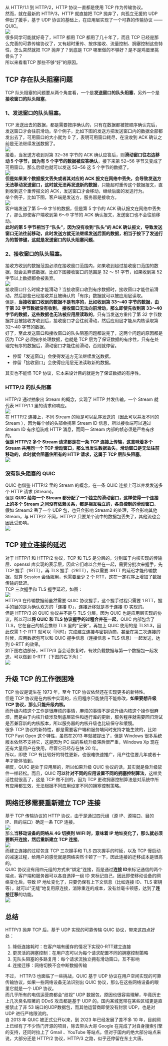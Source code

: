 从 HTTP/1.1 到 HTTP/2，HTTP 协议一直都是使用 TCP 作为传输协议。<br />然而，就在最新的 HTTP/3，HTTP 就直接把 TCP 抛弃了，向孤立无援的 UDP 伸出了援手，基于 UDP 协议的基础上，在应用层实现了一个可靠的传输协议 —— QUIC。<br />![](https://cdn.nlark.com/yuque/0/2023/png/396745/1680057724962-75f148a9-d2b8-475b-b7d7-72551833707d.png#averageHue=%23d3dfc7&clientId=u53f5604f-1e6a-4&from=paste&id=ud0601f4f&originHeight=366&originWidth=782&originalType=url&ratio=2.5&rotation=0&showTitle=false&status=done&style=none&taskId=u05e4a657-fb28-456d-a397-d681db6a2b3&title=)<br />很多同学可能就好奇了，HTTP 都用 TCP 都用了几十年了，而且 TCP 已经是那么完善的可靠传输协议了，又有超时重传、按序接收、流量控制、拥塞控制这些特性，怎么突然就把 TCP 抛弃了？到底是 TCP 哪里做的不够好？是不是鸡蛋里挑骨头了？<br />所以来看看TCP 那些不够“好”的原因。
<a name="T8QoU"></a>
## TCP 存在队头阻塞问题
TCP 队头阻塞的问题要从两个角度看，一个是**发送窗口的队头阻塞**，另外一个是**接收窗口的队头阻塞**。
<a name="LbZFH"></a>
### 1、发送窗口的队头阻塞。
TCP 发送出去的数据，都是需要按序确认的，只有在数据都被按顺序确认完后，发送窗口才会往前滑动。举个例子，比如下图的发送方把发送窗口内的数据全部都发出去了，可用窗口的大小就为 0 了，表明可用窗口耗尽，在没收到 ACK 确认之前是无法继续发送数据了。<br />![](https://cdn.nlark.com/yuque/0/2023/png/396745/1680057724970-8cfd68e7-a138-449a-9b84-e19ed2e384c4.png#averageHue=%23c8dbc5&clientId=u53f5604f-1e6a-4&from=paste&id=u781ad4ba&originHeight=297&originWidth=1080&originalType=url&ratio=2.5&rotation=0&showTitle=false&status=done&style=none&taskId=u8d140ee7-d94e-4716-913e-f3207e6eb00&title=)<br />接着，当发送方收到对第 32~36 字节的 ACK 确认应答后，则**滑动窗口往右边移动 5 个字节，因为有 5 个字节的数据被应答确认**，接下来第 52~56 字节又变成了可用窗口，那么后续也就可以发送 52~56 这 5 个字节的数据了。<br />![](https://cdn.nlark.com/yuque/0/2023/png/396745/1680057724906-3101ae34-dc05-46c4-ab3e-d7eced96e2b1.png#averageHue=%23cbdec9&clientId=u53f5604f-1e6a-4&from=paste&id=u821b3e70&originHeight=274&originWidth=1080&originalType=url&ratio=2.5&rotation=0&showTitle=false&status=done&style=none&taskId=u16fd592b-6e28-4c1c-bfc7-b02947d77b6&title=)<br />**但是如果某个数据报文丢失或者其对应的 ACK 报文在网络中丢失，会导致发送方无法移动发送窗口，这时就无法再发送新的数据**，只能超时重传这个数据报文，直到收到这个重传报文的 ACK，发送窗口才会移动，继续后面的发送行为。<br />举个例子，比如下图，客户端是发送方，服务器是接收方。<br />![](https://cdn.nlark.com/yuque/0/2023/png/396745/1680057724905-49e7df2c-a01f-43f3-a77f-954b6367a01b.png#averageHue=%23f4f1ef&clientId=u53f5604f-1e6a-4&from=paste&id=ucfa2ba87&originHeight=446&originWidth=1080&originalType=url&ratio=2.5&rotation=0&showTitle=false&status=done&style=none&taskId=ua020d432-23f0-4107-be98-31f5d76484d&title=)<br />客户端发送了第 5～9 字节的数据，但是第 5 字节的 ACK 确认报文在网络中丢失了，那么即使客户端收到第 6～9 字节的 ACK 确认报文，发送窗口也不会往前移动。<br />**此时的第 5 字节相当于“队头”，因为没有收到“队头”的 ACK 确认报文，导致发送窗口无法往前移动，此时发送方就无法继续发送后面的数据，相当于按下了发送行为的暂停键，这就是发送窗口的队头阻塞问题**。
<a name="XhD46"></a>
### 2、接收窗口的队头阻塞。
接收方收到的数据范围必须在接收窗口范围内，如果收到超过接收窗口范围的数据，就会丢弃该数据，比如下图接收窗口的范围是 32 ～ 51 字节，如果收到第 52 字节以上数据都会被丢弃。<br />![](https://cdn.nlark.com/yuque/0/2023/png/396745/1680057724895-571adf2b-37b4-423c-94bf-5aed8c3fdb37.png#averageHue=%23cbdec9&clientId=u53f5604f-1e6a-4&from=paste&id=u040f3865&originHeight=376&originWidth=1080&originalType=url&ratio=2.5&rotation=0&showTitle=false&status=done&style=none&taskId=u4d92c2fe-d1a9-4b77-a1df-c9861507bd1&title=)<br />接收窗口什么时候才能滑动？当接收窗口收到有序数据时，接收窗口才能往前滑动，然后那些已经接收并且被确认的「有序」数据就可以被应用层读取。<br />但是，**当接收窗口收到的数据不是有序的，比如收到第 33～40 字节的数据，由于第 32 字节数据没有收到， 接收窗口无法向前滑动，那么即使先收到第 33～40 字节的数据，这些数据也无法被应用层读取的**。只有当发送方重传了第 32 字节数据并且被接收方收到后，接收窗口才会往前滑动，然后应用层才能从内核读取第 32～40 字节的数据。<br />好了，至此发送窗口和接收窗口的队头阻塞问题都说完了，这两个问题的原因都是因为 TCP 必须按序处理数据，也就是 TCP 层为了保证数据的有序性，只有在处理完有序的数据后，滑动窗口才能往前滑动，否则就停留。

- 停留「发送窗口」会使得发送方无法继续发送数据。
- 停留「接收窗口」会使得应用层无法读取新的数据。

其实也不能怪 TCP 协议，它本来设计目的就是为了保证数据的有序性。
<a name="g5ZD7"></a>
### HTTP/2 的队头阻塞
HTTP/2 通过抽象出 Stream 的概念，实现了 HTTP 并发传输，一个 Stream 就代表 HTTP/1.1 里的请求和响应。<br />![](https://cdn.nlark.com/yuque/0/2023/png/396745/1680057725604-dbbf24db-2433-4929-9581-4aee847c0a9c.png#averageHue=%236b6f67&clientId=u53f5604f-1e6a-4&from=paste&id=uebcfe109&originHeight=565&originWidth=694&originalType=url&ratio=2.5&rotation=0&showTitle=false&status=done&style=none&taskId=u48c2a928-5172-4691-b36d-add1db63df4&title=)<br />在 HTTP/2 连接上，不同 Stream 的帧是可以乱序发送的（因此可以并发不同的 Stream ），因为每个帧的头部会携带 Stream ID 信息，所以接收端可以通过 Stream ID 有序组装成 HTTP 消息，而同一 Stream 内部的帧必须是严格有序的。<br />**但是 HTTP/2 多个 Stream 请求都是在一条 TCP 连接上传输，这意味着多个 Stream 共用同一个 TCP 滑动窗口，那么当发生数据丢失，滑动窗口是无法往前移动的，此时就会阻塞住所有的 HTTP 请求，这属于 TCP 层队头阻塞**。<br />![](https://cdn.nlark.com/yuque/0/2023/png/396745/1680057725764-8fcac170-039a-406e-a4cd-507a770d3661.png#averageHue=%23f7f7f3&clientId=u53f5604f-1e6a-4&from=paste&id=uc3b36842&originHeight=377&originWidth=1011&originalType=url&ratio=2.5&rotation=0&showTitle=false&status=done&style=none&taskId=u4b9dc040-126a-45dc-9034-9c041b9f355&title=)
<a name="xxE6u"></a>
### 没有队头阻塞的 QUIC
QUIC 也借鉴 HTTP/2 里的 Stream 的概念，在一条 QUIC 连接上可以并发发送多个 HTTP 请求 (Stream)。<br />但是 **QUIC 给每一个 Stream 都分配了一个独立的滑动窗口，这样使得一个连接上的多个 Stream 之间没有依赖关系，都是相互独立的，各自控制的滑动窗口**。<br />假如 Stream2 丢了一个 UDP 包，也只会影响 Stream2 的处理，不会影响其他 Stream，与 HTTP/2 不同，HTTP/2 只要某个流中的数据包丢失了，其他流也会因此受影响。<br />![](https://cdn.nlark.com/yuque/0/2023/png/396745/1680057725848-895e106b-fd8a-4112-ada8-de00e3ee68fd.png#averageHue=%23f8f7f3&clientId=u53f5604f-1e6a-4&from=paste&id=u6206ceb3&originHeight=377&originWidth=1011&originalType=url&ratio=2.5&rotation=0&showTitle=false&status=done&style=none&taskId=u2830ec1f-d8d3-41a1-b7cb-bfb9e458196&title=)
<a name="JVeBb"></a>
## TCP 建立连接的延迟
对于 HTTP/1 和 HTTP/2 协议，TCP 和 TLS 是分层的，分别属于内核实现的传输层、openssl 库实现的表示层，因此它们难以合并在一起，需要分批次来握手，先 TCP 握手（1RTT），再 TLS 握手（2RTT），所以需要 3RTT 的延迟才能传输数据，就算 Session 会话服用，也需要至少 2 个 RTT，这在一定程序上增加了数据传输的延迟。<br />TCP 三次握手和 TLS 握手延迟，如图：<br />![](https://cdn.nlark.com/yuque/0/2023/png/396745/1680057725967-1b9a37cb-0a68-40da-bc97-25bcc5d5f228.png#averageHue=%23f6f2ed&clientId=u53f5604f-1e6a-4&from=paste&id=ue6ea6603&originHeight=571&originWidth=640&originalType=url&ratio=2.5&rotation=0&showTitle=false&status=done&style=none&taskId=u1726bf7e-7498-4ab7-8fa5-5f9cf6d7fce&title=)<br />HTTP/3 在传输数据前虽然需要 QUIC 协议握手，这个握手过程只需要 1 RTT，握手的目的是为确认双方的「连接 ID」，连接迁移就是基于连接 ID 实现的。<br />但是 HTTP/3 的 QUIC 协议并不是与 TLS 分层，因为 QUIC 也是应用层实现的协议，所以可以**将 QUIC 和 TLS 协议握手的过程合并在一起**，QUIC 内部包含了 TLS，它在自己的帧会携带 TLS 里的“记录”，再加上 QUIC 使用的是 TLS1.3，因此仅需 1 个 RTT 就可以「同时」完成建立连接与密钥协商，甚至在第二次连接的时候，应用数据包可以和 QUIC 握手信息（连接信息 + TLS 信息）一起发送，达到 0-RTT 的效果。<br />如下图右边部分，HTTP/3 当会话恢复时，有效负载数据与第一个数据包一起发送，可以做到 0-RTT（下图的右下角）：<br />![](https://cdn.nlark.com/yuque/0/2023/png/396745/1680057726157-0ab39efe-c508-4476-a287-a0f436c91475.png#averageHue=%23f6ecdf&clientId=u53f5604f-1e6a-4&from=paste&id=u6d4badfc&originHeight=681&originWidth=1019&originalType=url&ratio=2.5&rotation=0&showTitle=false&status=done&style=none&taskId=u2c6609cf-1de5-464f-9b22-598a2ddc242&title=)
<a name="PMpYy"></a>
## 升级 TCP 的工作很困难
TCP 协议是诞生在 1973 年，至今 TCP 协议依然还在实现更多的新特性。<br />但是 TCP 协议是在内核中实现的，应用程序只能使用不能修改，**如果要想升级 TCP 协议，那么只能升级内核。**<br />而升级内核这个工作是很麻烦的事情，麻烦的事情不是说升级内核这个操作很麻烦，而是由于内核升级涉及到底层软件和运行库的更新，服务程序就需要回归测试是否兼容新的内核版本，所以服务器的内核升级也比较保守和缓慢。<br />很多 TCP 协议的新特性，都是需要客户端和服务端同时支持才能生效的，比如 TCP Fast Open 这个特性，虽然在2013 年就被提出了，但是 Windows 很多系统版本依然不支持它，这是因为 PC 端的系统升级滞后很严重，Windows Xp 现在还有大量用户在使用，尽管它已经存在快 20 年。<br />所以，即使 TCP 有比较好的特性更新，也很难快速推广，用户往往要几年或者十年才能体验到。<br />相反，QUIC 是处于应用层的，所以如果升级 QUIC 协议的话，其实就是像升级软件一样轻松。而且，QUIC **可以针对不同的应用设置不同的拥塞控制算法**，这样灵活性就很高了，这是 TCP 做不到的，因为 TCP 更改拥塞控制算法是对系统中所有应用都生效，无法根据不同应用设定不同的拥塞控制策略。
<a name="x62Yp"></a>
## 网络迁移需要重新建立 TCP 连接
基于 TCP 传输协议的 HTTP 协议，由于是通过四元组（源 IP、源端口、目的 IP、目的端口）确定一条 TCP 连接。<br />![](https://cdn.nlark.com/yuque/0/2023/png/396745/1680057726268-adb5393e-72bf-411c-88fd-f1b3b7c82b42.png#averageHue=%23f1d5b4&clientId=u53f5604f-1e6a-4&from=paste&id=u091b4de2&originHeight=228&originWidth=821&originalType=url&ratio=2.5&rotation=0&showTitle=false&status=done&style=none&taskId=uccc81f7f-3976-472c-a94a-4eea0249a18&title=)<br />那么**当移动设备的网络从 4G 切换到 WIFI 时，意味着 IP 地址变化了，那么就必须要断开连接，然后重新建立 TCP 连接**。<br />![](https://cdn.nlark.com/yuque/0/2023/png/396745/1680057726363-ded83461-5ff6-46cd-b63e-61829db975bb.png#averageHue=%23fbf9f7&clientId=u53f5604f-1e6a-4&from=paste&id=u455fbc76&originHeight=596&originWidth=910&originalType=url&ratio=2.5&rotation=0&showTitle=false&status=done&style=none&taskId=u4bad7992-69e4-4fab-818d-047bbef8981&title=)<br />而建立连接的过程包含 TCP 三次握手和 TLS 四次握手的时延，以及 TCP 慢启动的减速过程，给用户的感觉就是网络突然卡顿了一下，因此连接的迁移成本是很高的。<br />QUIC 协议没有用四元组的方式来“绑定”连接，而是通过**连接 ID**来标记通信的两个端点，客户端和服务器可以各自选择一组 ID 来标记自己，因此即使移动设备的网络变化后，导致 IP 地址变化了，只要仍保有上下文信息（比如连接 ID、TLS 密钥等），就可以“无缝”地复用原连接，消除重连的成本，没有丝毫卡顿感，达到了**连接迁移**的功能。<br />![](https://cdn.nlark.com/yuque/0/2023/png/396745/1680057726423-c802277b-5842-4cb0-b1cb-4c37ea50cab3.png#averageHue=%23e8dfbe&clientId=u53f5604f-1e6a-4&from=paste&id=ubf97bdfe&originHeight=268&originWidth=1080&originalType=url&ratio=2.5&rotation=0&showTitle=false&status=done&style=none&taskId=ud5054d52-e62a-43fd-88bf-32f0bbfb4d5&title=)
<a name="u2XoR"></a>
## 总结
HTTP/3 抛弃 TCP 后，基于 UDP 实现的可靠传输 QUIC 协议，带来这四点好处：

1. 降低连接耗时：在客户端有缓存的情况下实现0-RTT建立连接
2. 更灵活的拥塞控制：在用户态可以为每个请求配置不同的拥塞控制策略
3. 无队头阻塞的多路复用：每个请求流独立拥有滑动窗口，互不影响
4. 连接迁移：网络切换不会中断数据传输

不过， HTTP/3 也面临了一些挑战，QUIC 基于 UDP 协议在用户空间实现的可靠传输协议，如果一些网络设备无法识别出 QUIC 协议，那么在这些网络设备的眼里它就是一个 UDP 协议。<br />而几乎所有的电信运营商都会“歧视” UDP 数据包，原因也很容易理解，毕竟历史上几次臭名昭著的 DDoS 攻击都是基于 UDP 的。国内某城宽带在某些区域更是直接禁止了非 53 端口的UDP数据包，而其他运营商即使没有封禁 UDP，也是对 UDP 进行严格限流的。<br />自 2013 年 QUIC 被正式公开以来，到 2023 年已经发展了差不多 10 年，目前网上已经有了不少热门开源的项目，除去带头大哥 Google 在完成了对自身搜索引擎的支持，还同时拉上了 Gmail 、YouTube 等站点。但对于国内的绝大部分站点来说，大部分还是 HTTP/2 协议，HTTP/3 之路，似乎还停留在东土大唐。
